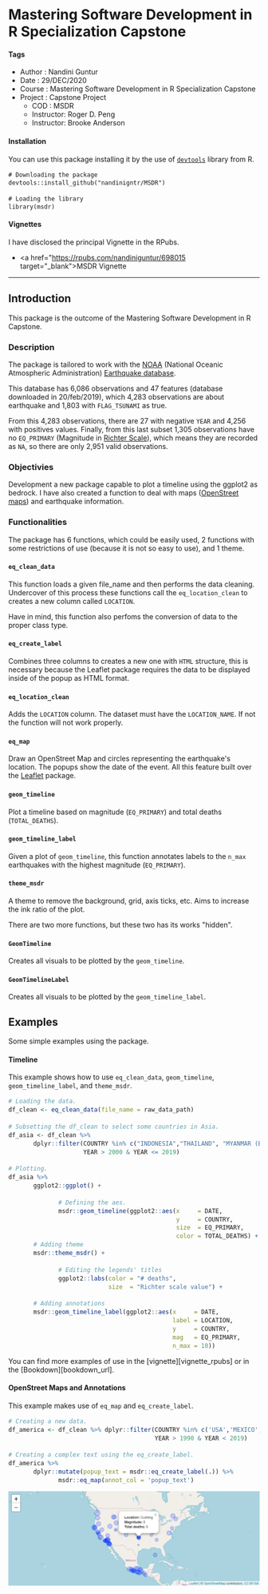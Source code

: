 # Mastering Software Development in R Specialization Capstone

#### Tags
* Author       : Nandini Guntur
* Date         : 29/DEC/2020
* Course       : Mastering Software Development in R Specialization Capstone
* Project      : Capstone Project
    * COD      : MSDR
    * Instructor: Roger D. Peng
    * Instructor: Brooke Anderson

#### Installation

You can use this package installing it by the use of [`devtools`][url_devtools] library from R.

```
# Downloading the package
devtools::install_github("nandinigntr/MSDR")

# Loading the library
library(msdr)
```

[url_devtools]: https://cran.r-project.org/web/packages/devtools/index.html

#### Vignettes

I have disclosed the principal Vignette in the RPubs.

* <a href="https://rpubs.com/nandiniguntur/698015 target="_blank">MSDR Vignette</a>

********************************************************************************

## Introduction

This package is the outcome of the Mastering Software Development in R Capstone.

### Description

The package is tailored to work with the [NOAA][noaa_website] (National Oceanic Atmospheric Administration) [Earthquake database][noaa_earthquake].

[noaa_website]: https://www.ngdc.noaa.gov
[noaa_earthquake]: https://www.ngdc.noaa.gov/nndc/struts/form?t=101650&s=1&d=1

This database has 6,086 observations and 47 features (database downloaded in 20/feb/2019), which 4,283 observations are about earthquake and 1,803 with `FLAG_TSUNAMI` as true.

From this 4,283 observations, there are 27 with negative `YEAR` and 4,256 with positives values. Finally, from this last subset 1,305 observations have no `EQ_PRIMARY` (Magnitude in [Richter Scale][ritcher_scale]), which means they are recorded as `NA`, so there are only 2,951 valid observations.

[ritcher_scale]: https://simple.wikipedia.org/wiki/Richter_scale

### Objectivies

Development a new package capable to plot a timeline using the ggplot2 as bedrock. I have also created a function to deal with maps ([OpenStreet maps][openstreet_url]) and earthquake information.

[openstreet_url]: https://www.openstreetmap.org

### Functionalities

The package has 6 functions, which could be easily used, 2 functions with some restrictions of use (because it is not so easy to use), and 1 theme.

#### `eq_clean_data`

This function loads a given file_name and then performs the data cleaning. Undercover of this process these functions call the `eq_location_clean` to creates a new column called `LOCATION`.

Have in mind, this function also perfoms the conversion of data to the proper class type.

#### `eq_create_label`

Combines three columns to creates a new one with `HTML` structure, this is necessary because the Leaflet package requires the data to be displayed inside of the popup as HTML format.

#### `eq_location_clean`

Adds the `LOCATION` column. The dataset must have the `LOCATION_NAME`. If not the function will not work properly.

#### `eq_map`

Draw an OpenStreet Map and circles representing the earthquake's location. The popups show the date of the event. All this feature built over the [Leaflet][url_leaflet] package.

[url_leaflet]: https://rstudio.github.io/leaflet/

#### `geom_timeline`

Plot a timeline based on magnitude (`EQ_PRIMARY`) and total deaths (`TOTAL_DEATHS`).

#### `geom_timeline_label`

Given a plot of `geom_timeline`, this function annotates labels to the `n_max` earthquakes with the highest magnitude (`EQ_PRIMARY`).

#### `theme_msdr`

A theme to remove the background, grid, axis ticks, etc. Aims to increase the ink ratio of the plot.

There are two more functions, but these two has its works "hidden".

#### `GeomTimeline`

Creates all visuals to be plotted by the `geom_timeline`.

#### `GeomTimelineLabel`

Creates all visuals to be plotted by the `geom_timeline_label`.

## Examples

Some simple examples using the package.

#### Timeline

This example shows how to use `eq_clean_data`, `geom_timeline`, `geom_timeline_label`, and `theme_msdr`.

```r
# Loading the data.
df_clean <- eq_clean_data(file_name = raw_data_path)

# Subsetting the df_clean to select some countries in Asia.
df_asia <- df_clean %>%
       dplyr::filter(COUNTRY %in% c("INDONESIA","THAILAND", "MYANMAR (BURMA)", "JAPAN"),
                     YEAR > 2000 & YEAR <= 2019)

# Plotting.
df_asia %>%
       ggplot2::ggplot() +

              # Defining the aes.
              msdr::geom_timeline(ggplot2::aes(x     = DATE,
                                               y     = COUNTRY,
                                               size  = EQ_PRIMARY,
                                               color = TOTAL_DEATHS) +
       # Adding theme
       msdr::theme_msdr() +

              # Editing the legends' titles
              ggplot2::labs(color = "# deaths",
                            size  = "Richter scale value") +

       # Adding annotations
       msdr::geom_timeline_label(ggplot2::aes(x     = DATE,
                                              label = LOCATION,
                                              y     = COUNTRY,
                                              mag   = EQ_PRIMARY,
                                              n_max = 10))
```



You can find more examples of use in the [vignette][vignette_rpubs] or in the [Bookdown][bookdown_url].

#### OpenStreet Maps and Annotations

This example makes use of `eq_map` and `eq_create_label`.

```r
# Creating a new data.
df_america <- df_clean %>% dplyr::filter(COUNTRY %in% c('USA','MEXICO','CANADA'),
                                         YEAR > 1990 & YEAR < 2019)

# Creating a complex text using the eq_create_label.
df_america %>%
       dplyr::mutate(popup_text = msdr::eq_create_label(.)) %>%
              msdr::eq_map(annot_col = 'popup_text')
```
<img src="01-img/02.png"/>

